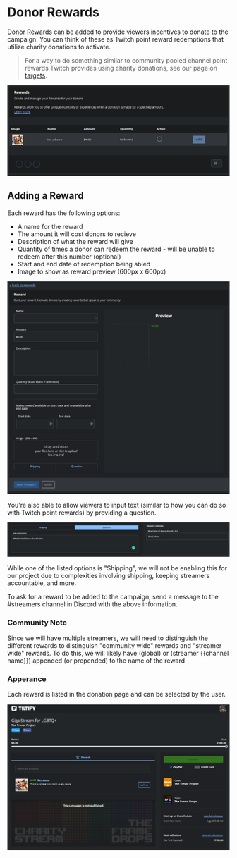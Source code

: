 # Donor Rewards

[Donor Rewards](https://info.tiltify.com/support/solutions/articles/43000011862-adding-incentives-targets-formerly-known-as-challenges-) can be added to provide
viewers incentives to donate to the campaign. You can think of these as Twitch point reward redemptions that utilize charity
donations to activate.

> For a way to do something similar to community pooled channel point rewards Twitch provides using charity donations,
> see our page on [targets](/streamers-setup/tiltify/targets/).

![A list of rewards. One rewards reads "Do a dance" with a $5 amount, unlimited quantities, but not active](./tiltify_rewards_list.png)

## Adding a Reward

Each reward has the following options:

- A name for the reward
- The amount it will cost donors to recieve
- Description of what the reward will give
- Quantity of times a donor can redeem the reward - will be unable to redeem after this number (optional)
- Start and end date of redemption being abled
- Image to show as reward preview (600px x 600px)

![Reward options screen](./tiltify_rewards_options.png)

You're also able to allow viewers to input text (similar to how you can do so with Twitch point rewards) by providing a question.

![Asking "What kind of dance should I do?" with the user answering "The Carlson"](./tiltify_reward_kind_of_dance.png)

While one of the listed options is "Shipping", we will not be enabling this for our project due to complexities involving
shipping, keeping streamers accountable, and more.

To ask for a reward to be added to the campaign, send a message to the #streamers channel in Discord with the above information.

### Community Note

Since we will have multiple streamers, we will need to distinguish the different rewards to distinguish "community wide" rewards and
"streamer wide" rewards. To do this, we will likely have (global) or (streamer {{channel name}}) appended (or prepended) to the name of the reward

### Apperance

Each reward is listed in the donation page and can be selected by the user.

![The donation page with reward option listed.](./active_reward.png)
